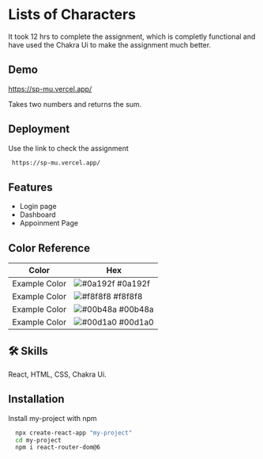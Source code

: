 
# Lists of Characters

It took 12 hrs to complete the assignment, which is completly functional and have used the Chakra Ui to make the assignment much better.



## Demo

https://sp-mu.vercel.app/



Takes two numbers and returns the sum.


## Deployment

Use the link to check the assignment

```bash
 https://sp-mu.vercel.app/
```







## Features

- Login page
- Dashboard
- Appoinment Page

## Color Reference

| Color             | Hex                                                                |
| ----------------- | ------------------------------------------------------------------ |
| Example Color | ![#0a192f](https://via.placeholder.com/10/0a192f?text=+) #0a192f |
| Example Color | ![#f8f8f8](https://via.placeholder.com/10/f8f8f8?text=+) #f8f8f8 |
| Example Color | ![#00b48a](https://via.placeholder.com/10/00b48a?text=+) #00b48a |
| Example Color | ![#00d1a0](https://via.placeholder.com/10/00b48a?text=+) #00d1a0 |



## 🛠 Skills
React, HTML, CSS, Chakra Ui.


## Installation

Install my-project with npm

```bash
  npx create-react-app "my-project"
  cd my-project
  npm i react-router-dom@6

  
```
    



